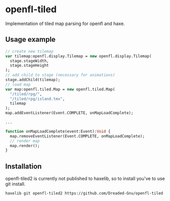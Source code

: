 # openfl-tiled

Implementation of tiled map parsing for openfl and haxe.

## Usage example

```haxe
// create new tilemap
var tilemap:openfl.display.Tilemap = new openfl.display.Tilemap(
  stage.stageWidth,
  stage.stageHeight
);
// add child to stage (necessary for animations)
stage.addChild(tilemap);
// load map
var map:openfl.tiled.Map = new openfl.tiled.Map(
  "/tiled/rpg/",
  "/tiled/rpg/island.tmx",
  tilemap
);
map.addEventListener(Event.COMPLETE, onMapLoadComplete);

...

function onMapLoadComplete(event:Event):Void {
  map.removeEventListener(Event.COMPLETE, onMapLoadComplete);
  // render map
  map.render();
}
```

## Installation

openfl-tiled2 is currently not published to haxelib, so to install you've to use git install.

```bash
haxelib git openfl-tiled2 https://github.com/Dreaded-Gnu/openfl-tiled
```
